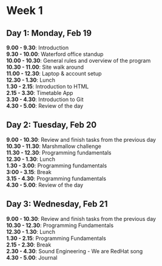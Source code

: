 # Week 1

## Day 1: Monday, Feb 19
**9.00 - 9.30**: Introduction  
**9.30 - 10.00**: Waterford office standup  
**10.00 - 10.30**: General rules and overview of the program  
**10.30 - 11.00**: Site walk around  
**11.00 - 12.30**: Laptop & account setup  
**12.30 - 1.30**: Lunch  
**1.30 - 2.15**: Introduction to HTML  
**2.15 - 3.30**: Timetable App  
**3.30 - 4.30**: Introduction to Git  
**4.30 - 5.00**: Review of the day

## Day 2: Tuesday, Feb 20
**9.00 - 10.30**: Review and finish tasks from the previous day   
**10.30 - 11.30**: Marshmallow challenge  
**11.30 - 12.30**: Programming fundamentals  
**12.30 - 1.30**: Lunch  
**1.30 - 3.00**: Programming fundamentals  
**3:00 - 3.15**: Break  
**3.15 - 4.30**: Programming fundamentals  
**4.30 - 5.00**: Review of the day  

## Day 3: Wednesday, Feb 21
**9.00 - 10.30**: Review and finish tasks from the previous day  
**10.30 - 12.30**: Programming Fundamentals  
**12.30 - 1.30**: Lunch  
**1.30 - 2.15**: Programming Fundamentals  
**2.15 - 2.30**: Break  
**2.30 - 4.30**: Sound Engineering - We are RedHat song  
**4.30 - 5.00**: Journal  
